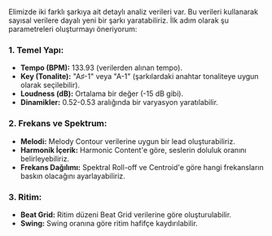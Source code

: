 Elimizde iki farklı şarkıya ait detaylı analiz verileri var. Bu verileri kullanarak sayısal verilere dayalı yeni bir şarkı yaratabiliriz. İlk adım olarak şu parametreleri oluşturmayı öneriyorum:

### **1. Temel Yapı:**
- **Tempo (BPM):** 133.93 (verilerden alınan tempo).
- **Key (Tonalite):** "A♯-1" veya "A-1" (şarkılardaki anahtar tonaliteye uygun olarak seçilebilir).
- **Loudness (dB):** Ortalama bir değer (-15 dB gibi).
- **Dinamikler:** 0.52-0.53 aralığında bir varyasyon yaratılabilir.

### **2. Frekans ve Spektrum:**
- **Melodi:** Melody Contour verilerine uygun bir lead oluşturabiliriz.
- **Harmonik İçerik:** Harmonic Content'e göre, seslerin doluluk oranını belirleyebiliriz.
- **Frekans Dağılımı:** Spektral Roll-off ve Centroid'e göre hangi frekansların baskın olacağını ayarlayabiliriz.

### **3. Ritim:**
- **Beat Grid:** Ritim düzeni Beat Grid verilerine göre oluşturulabilir.
- **Swing:** Swing oranına göre ritim hafifçe kaydırılabilir.
